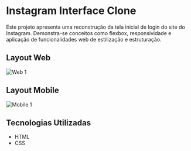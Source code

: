 # Instagram Interface Clone
Este projeto apresenta uma reconstrução da tela inicial de login do site do Instagram. Demonstra-se conceitos como flexbox, responsividade e aplicação de funcionalidades web de estilização e estruturação.


## Layout Web
![Web 1](https://github.com/felipeborges-pgr/assets/blob/master/print-inst-clone-web.png)

## Layout Mobile
![Mobile 1](https://github.com/felipeborges-pgr/assets/blob/master/print-inst-clone-mobile.png)

## Tecnologias Utilizadas
- HTML
- CSS
